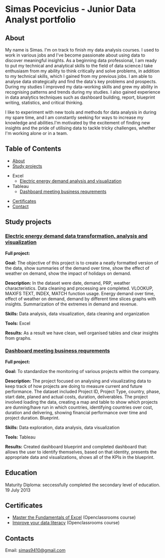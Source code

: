 # Simas Pocevicius - Junior Data Analyst portfolio
## About
My name is Simas. I'm on track to finish my data analysis courses. I used to work in various jobs and I've become passionate about using data to discover meaningful insights. As a beginning data professional, I am ready to put my technical and analytical skills to the field of data science.I take enthusiasm from my ability to think critically and solve problems, in addition to my technical skills, which I gained from my previous jobs. I am able to analyse data strategically and find the data's key problems and prospects. During my studies I improved my data-working skills and grew my ability in recognising patterns and trends during my studies. I also gained experience in data analytics techniques such as dashboard building, report, blueprint writing, statistics, and critical thinking. 

I like to experiment with new tools and methods for data analysis in during my spare time, and I am constantly seeking for ways to increase my knowledge and abilities.I'm motivated by the excitement of finding new insights and the pride of utilising data to tackle tricky challenges, whether I'm working alone or in a team.

## Table of Contents
* [About]([https://github.com/SimasPo/Data-Analysis-Portfolio/blob/main/README.md#about](https://github.com/SimasPo/Hello-world/blob/main/README.md#about))
* [Study projects](Study-projects)
 - Excel
   * [Electric energy demand analysis and visualization](#Electric-energy-demand-analysis-and-visualization)
 - Tableau
   * [Dashboard meeting business requrements](#Dashboard-meeting-business-requrements)
* [Certificates](#Certificates)
* [Contact](Contact)
## Study projects
### [Electric energy demand data transformation, analysis and visualization](https://github.com/SimasPo/Electric-energy-demand-analysis-and-visualization)
**Full project:** 

**Goal:** The objective of this project is to create a neatly formatted version of the data, show summaries of the demand over time, show the effect of weather on demand, show the impact of holidays on demand.

**Description:** In the dataset were date, demand, PRP, weather characteristics. Data cleaning and processing are completed. VLOOKUP, MAXIFS TEXT, INDEX, MATCH function usage. Energy demand over time, effect of weather on demand, demand by different time slices graphs with insights. Summarization of the extremes in demand and revenue.

**Skills:** Data analysis, data visualization, data cleaning and organization

**Tools:** Excel

**Results:** As a result we have clean, well organised tables and clear insights from graphs.

### [Dashboard meeting business requrements](https://github.com/SimasPo/Dashboard-meeting-business-requrements)
**Full project:**

**Goal:** To standardize the monitoring of various projects within the company.

**Description:** The project focused on analysing and visualizating data to keep track of how projects are doing to measure current and future performance. The dataset included Project ID, Project Type, country, phase, start date, planed and actual costs, duration, deliverables. The project involved loading the data, creating a map and table to show which projects are dunning/have run in which countries, identifying countries over cost, duration and delivering, showing financial performance over time and project duration. Blueprint. 

**Skills:** Data exploration, data analysis, data visualization

**Tools:** Tableau

**Results:** Created dashboard blueprint and completed dashboard that: allows the user to identify themselves, based on that identity, presents the appropriate data and visualizations, shows all of the KPIs in the blueprint.

## Education
Maturity Diploma: seccessfully completed the secondary level of education. 19 July 2013

## Certificates
- [Master the Fundamentals of Excel](https://openclassrooms.com/en/course-certificates/8266393312) (Openclassrooms course)
- [Improve your data literacy](https://openclassrooms.com/en/course-certificates/6408027879) (Openclassrooms course)

## Contacts
Email: simas9410@gmail.com

